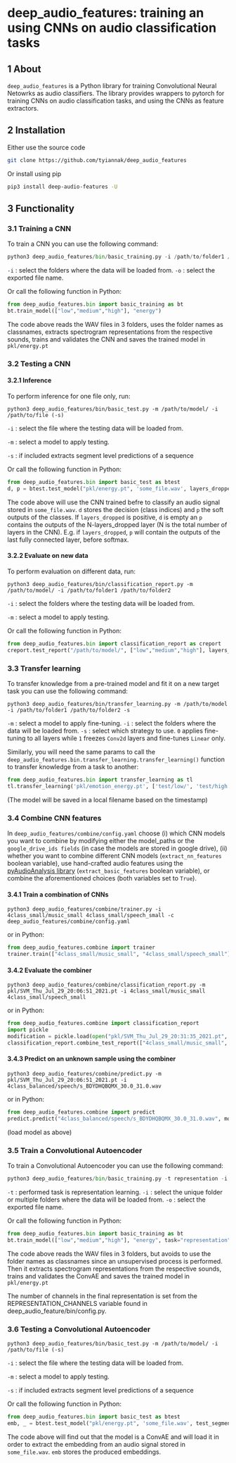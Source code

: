 
# deep_audio_features: training an using CNNs on audio classification tasks 
## 1 About
`deep_audio_features` is a Python library for training Convolutional Neural Netowrks 
as audio classifiers. The library provides wrappers to pytorch for training CNNs
on audio classification tasks, and using the CNNs as feature extractors. 

## 2 Installation
Εither use the source code

```bash
git clone https://github.com/tyiannak/deep_audio_features
```

Or install using pip
```bash
pip3 install deep-audio-features -U 
```


## 3 Functionality

### 3.1 Training a CNN

To train a CNN you can use the following command:
```python
python3 deep_audio_features/bin/basic_training.py -i /path/to/folder1 /path/to/folder2
```
`-i` : select the folders where the data will be loaded from.
`-o` : select the exported file name.

Or call the following function in Python:
```python
from deep_audio_features.bin import basic_training as bt
bt.train_model(["low","medium","high"], "energy")
```
The code above reads the WAV files in 3 folders, uses the folder names as classnames, extracts 
spectrogram representations from the respective sounds, trains and validates the CNN and saves the 
trained model in `pkl/energy.pt`

### 3.2 Testing a CNN
#### 3.2.1 Inference
To perform inference for one file only, run:
```
python3 deep_audio_features/bin/basic_test.py -m /path/to/model/ -i /path/to/file (-s)
```
`-i` : select the file where the testing data will be loaded from.

`-m` : select a model to apply testing.

`-s`  : if included extracts segment level predictions of a sequence

Or call the following function in Python:
```python
from deep_audio_features.bin import basic_test as btest
d, p = btest.test_model("pkl/energy.pt", 'some_file.wav', layers_dropped=0, test_segmentation=False)
```
The code above will use the CNN trained befre to classify an audio signal stored in `some_file.wav`.
`d` stores the decision (class indices) and `p` the soft outputs of the classes. 
If `layers_dropped` is positive, `d` is empty an `p` contains the outputs of the N-layers_dropped layer (N is the total number of layers in the CNN).
E.g. if `layers_dropped`, `p` will contain the outputs of the last fully connected layer, before softmax.

#### 3.2.2 Evaluate on new data
To perform evaluation on different data, run:
```
python3 deep_audio_features/bin/classification_report.py -m /path/to/model/ -i /path/to/folder1 /path/to/folder2
```
`-i` : select the folders where the testing data will be loaded from.

`-m` : select a model to apply testing.

Or call the following function in Python:
```python
from deep_audio_features.bin import classification_report as creport
creport.test_report("/path/to/model/", ["low","medium","high"], layers_dropped=0)
```

### 3.3 Transfer learning 

To transfer knowledge from a pre-trained model and fit it on a new target task you can use the following command:
```
python3 deep_audio_features/bin/transfer_learning.py -m /path/to/model -i /path/to/folder1 /path/to/folder2 -s
```
`-m` : select a model to apply fine-tuning.
`-i` : select the folders where the data will be loaded from.
`-s` : select which strategy to use. `0` applies fine-tuning to all layers 
while `1` freezes `Conv2d` layers and fine-tunes `Linear` only.

Similarly, you will need the same params to call the `deep_audio_features.bin.transfer_learning.transfer_learning()` 
function to transfer knowledge from a task to another:
```python
from deep_audio_features.bin import transfer_learning as tl
tl.transfer_learning('pkl/emotion_energy.pt', ['test/low/', 'test/high'] , strategy=0)
```
(The model will be saved in a local filename based on the timestamp)

### 3.4 Combine CNN features

In `deep_audio_features/combine/config.yaml` choose 
(i) which CNN models you want to combine by 
modifying either the model_paths or the 
`google_drive_ids fields` (in case the models are stored in google drive),
 (ii) whether you want to combine different CNN 
 models (`extract_nn_features` boolean variable), 
 use hand-crafted audio features using the [pyAudioAnalysis library](https://github.com/tyiannak/pyAudioAnalysis)
 (`extract_basic_features` boolean variable), 
 or combine the aforementioned choices 
 (both variables set to `True`).

#### 3.4.1 Train a combination of CNNs
```
python3 deep_audio_features/combine/trainer.py -i 4class_small/music_small 4class_small/speech_small -c deep_audio_features/combine/config.yaml
```
or in Python:
```python
from deep_audio_features.combine import trainer
trainer.train(["4class_small/music_small", "4class_small/speech_small"], None, "config.yaml")
```

#### 3.4.2 Evaluate the combiner
```
python3 deep_audio_features/combine/classification_report.py -m pkl/SVM_Thu_Jul_29_20:06:51_2021.pt -i 4class_small/music_small 4class_small/speech_small
```
or in Python:
```python
from deep_audio_features.combine import classification_report
import pickle
modification = pickle.load(open("pkl/SVM_Thu_Jul_29_20:31:35_2021.pt", 'rb'))
classification_report.combine_test_report(["4class_small/music_small", "4class_small/speech_small"], modification)
```
#### 3.4.3 Predict on an unknown sample using the combiner
```
python3 deep_audio_features/combine/predict.py -m pkl/SVM_Thu_Jul_29_20:06:51_2021.pt -i 4class_balanced/speech/s_BDYDHQBQMX_30.0_31.0.wav
```
or in Python:
```python
from deep_audio_features.combine import predict
predict.predict("4class_balanced/speech/s_BDYDHQBQMX_30.0_31.0.wav", modification)
```
(load model as above)

### 3.5 Train a Convolutional Autoencoder

To train a Convolutional Autoencoder you can use the following command:
```python
python3 deep_audio_features/bin/basic_training.py -t representation -i /path/to/folder1 /path/to/folder2
```
`-t` : performed task is representation learning.
`-i` : select the unique folder or multiple folders where the data will be loaded from.
`-o` : select the exported file name.

Or call the following function in Python:
```python
from deep_audio_features.bin import basic_training as bt
bt.train_model(["low","medium","high"], "energy", task="representation")
```
The code above reads the WAV files in 3 folders, but avoids to use the folder names as classnames since an unsupervised process is performed. Then it extracts 
spectrogram representations from the respective sounds, trains and validates the ConvAE and saves the 
trained model in `pkl/energy.pt`

The number of channels in the final representation is set from the REPRESENTATION_CHANNELS variable found in deep_audio_feature/bin/config.py.

### 3.6 Testing a Convolutional Autoencoder

```
python3 deep_audio_features/bin/basic_test.py -m /path/to/model/ -i /path/to/file (-s)
```
`-i` : select the file where the testing data will be loaded from.

`-m` : select a model to apply testing.

`-s`  : if included extracts segment level predictions of a sequence

Or call the following function in Python:
```python
from deep_audio_features.bin import basic_test as btest
emb, _ = btest.test_model("pkl/energy.pt", 'some_file.wav', test_segmentation=False)
```
The code above will find out that the model is a ConvAE and will load it in order to extract the embedding from an audio signal stored in `some_file.wav`.
`emb` stores the produced embeddings. 
